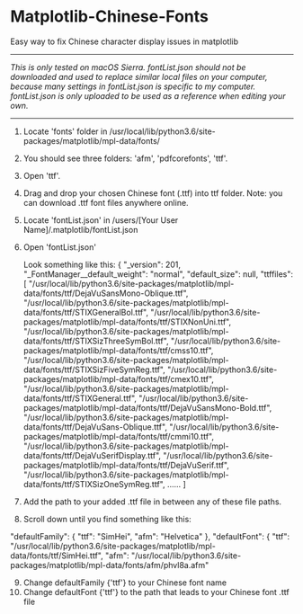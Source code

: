 # Matplotlib-Chinese-Fonts
Easy way to fix Chinese character display issues in matplotlib

________________

*This is only tested on macOS Sierra.*
*fontList.json should not be downloaded and used to replace similar local files on your computer, because many settings in fontList.json is specific to my computer.*
*fontList.json is only uploaded to be used as a reference when editing your own.*

________________


1. Locate 'fonts' folder in /usr/local/lib/python3.6/site-packages/matplotlib/mpl-data/fonts/
2. You should see three folders: 'afm', 'pdfcorefonts', 'ttf'.
3. Open 'ttf'.
4. Drag and drop your chosen Chinese font (.ttf) into ttf folder.
    Note: you can download .ttf font files anywhere online.
5. Locate 'fontList.json' in /users/[Your User Name]/.matplotlib/fontList.json
6. Open 'fontList.json'
    
    Look something like this:
    {
  "_version": 201,
  "_FontManager__default_weight": "normal",
  "default_size": null,
  "ttffiles": [
    "/usr/local/lib/python3.6/site-packages/matplotlib/mpl-data/fonts/ttf/DejaVuSansMono-Oblique.ttf",
    "/usr/local/lib/python3.6/site-packages/matplotlib/mpl-data/fonts/ttf/STIXGeneralBol.ttf",
    "/usr/local/lib/python3.6/site-packages/matplotlib/mpl-data/fonts/ttf/STIXNonUni.ttf",
    "/usr/local/lib/python3.6/site-packages/matplotlib/mpl-data/fonts/ttf/STIXSizThreeSymBol.ttf",
    "/usr/local/lib/python3.6/site-packages/matplotlib/mpl-data/fonts/ttf/cmss10.ttf",
    "/usr/local/lib/python3.6/site-packages/matplotlib/mpl-data/fonts/ttf/STIXSizFiveSymReg.ttf",
    "/usr/local/lib/python3.6/site-packages/matplotlib/mpl-data/fonts/ttf/cmex10.ttf",
    "/usr/local/lib/python3.6/site-packages/matplotlib/mpl-data/fonts/ttf/STIXGeneral.ttf",
    "/usr/local/lib/python3.6/site-packages/matplotlib/mpl-data/fonts/ttf/DejaVuSansMono-Bold.ttf",
    "/usr/local/lib/python3.6/site-packages/matplotlib/mpl-data/fonts/ttf/DejaVuSans-Oblique.ttf",
    "/usr/local/lib/python3.6/site-packages/matplotlib/mpl-data/fonts/ttf/cmmi10.ttf",
    "/usr/local/lib/python3.6/site-packages/matplotlib/mpl-data/fonts/ttf/DejaVuSerifDisplay.ttf",
    "/usr/local/lib/python3.6/site-packages/matplotlib/mpl-data/fonts/ttf/DejaVuSerif.ttf",
    "/usr/local/lib/python3.6/site-packages/matplotlib/mpl-data/fonts/ttf/STIXSizOneSymReg.ttf",
    ......
    ]


7. Add the path to your added .ttf file in between any of these file paths.
8. Scroll down until you find something like this:
      
    
  "defaultFamily": {
    "ttf": "SimHei",
    "afm": "Helvetica"
  },
  "defaultFont": {
    "ttf": "/usr/local/lib/python3.6/site-packages/matplotlib/mpl-data/fonts/ttf/SimHei.ttf",
    "afm": "/usr/local/lib/python3.6/site-packages/matplotlib/mpl-data/fonts/afm/phvl8a.afm"
    
9. Change defaultFamily {'ttf'} to your Chinese font name
10. Change defaultFont {'ttf'} to the path that leads to your Chinese font .ttf file

